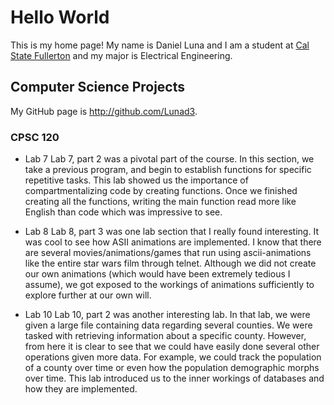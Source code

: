 # Hello World

This is my home page! My name is Daniel Luna and I am a student at [Cal State Fullerton](http://www.fullerton.edu/) and my major is Electrical Engineering.

## Computer Science Projects

My GitHub page is http://github.com/Lunad3.

### CPSC 120

* Lab 7
    Lab 7, part 2 was a pivotal part of the course. In this section, we take a previous program, and begin to establish functions for specific repetitive tasks. This lab showed us the importance of compartmentalizing code by creating functions. Once we finished creating all the functions, writing the main function read more like English than code which was impressive to see.

* Lab 8
    Lab 8, part 3 was one lab section that I really found interesting. It was cool to see how ASII animations are implemented. I know that there are several movies/animations/games that run using ascii-animations like the entire star wars film through telnet. Although we did not create our own animations (which would have been extremely tedious I assume), we got exposed to the workings of animations sufficiently to explore further at our own will.

* Lab 10
    Lab 10, part 2 was another interesting lab. In that lab, we were given a large file containing data regarding several counties. We were tasked with retrieving information about a specific county. However, from here it is clear to see that we could have easily done several other operations given more data. For example, we could track the population of a county over time or even how the population demographic morphs over time. This lab introduced us to the inner workings of databases and how they are implemented.
